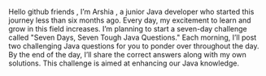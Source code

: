Hello github friends ,
I’m Arshia , a junior Java developer who started this journey less than six months ago. Every day, my excitement to learn and grow in this field increases. 
I’m planning to start a seven-day challenge called "Seven Days, Seven Tough Java Questions." Each morning, I’ll post two challenging Java questions for you to ponder over throughout the day. 
By the end of the day, I’ll share the correct answers along with my own solutions. This challenge is aimed at enhancing our Java knowledge. 
